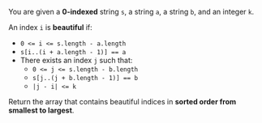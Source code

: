 You are given a **0-indexed** string `s`, a string `a`, a string `b`, and an integer `k`.

An index `i` is **beautiful** if:

- `0 <= i <= s.length - a.length`
- `s[i..(i + a.length - 1)] == a`
- There exists an index `j` such that:
  + `0 <= j <= s.length - b.length`
  + `s[j..(j + b.length - 1)] == b`
  + `|j - i| <= k`

Return the array that contains beautiful indices in **sorted order from smallest to largest**.